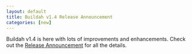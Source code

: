 ```yaml
---
layout: default
title: Buildah v1.4 Release Announcement
categories: [new]
---
```

Buildah v1.4 is here with lots of improvements and enhancements.  Check out the [Release Announcement](https://buildah.io/releases/2018/10/08/Buildah-version-v1.4.html) for all the details.
